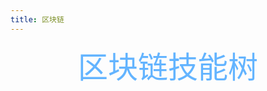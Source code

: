 ```yaml
---
title: 区块链
---
```


<div align='center' style="color:rgb(99 180 255)"><font size='10'>区块链技能树</font></div>

</br>

<template>
  <a-timeline mode="alternate">
    <a-timeline-item>对区块链交易和加密货币有基本了解</a-timeline-item>
    <a-timeline-item color="green">熟练掌握 Solidity,GO等编程语言</a-timeline-item>
    <a-timeline-item>可以快速阅读源码，了解区块链代码逻辑</a-timeline-item>
    <a-timeline-item color="red">web3.js、web3.py 等工具或库的使用</a-timeline-item>
    <a-timeline-item>熟练掌握以太坊智能合约各种漏洞及其攻击原理</a-timeline-item>
    <a-timeline-item color="green">理解历年区块链发生的各种漏洞攻击手法</a-timeline-item>
  </a-timeline>
</template>